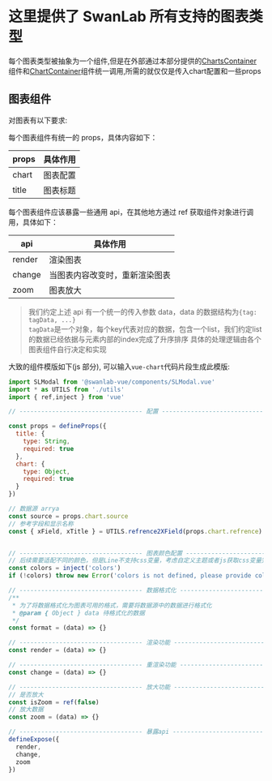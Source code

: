 # 这里提供了 SwanLab 所有支持的图表类型

每个图表类型被抽象为一个组件,但是在外部通过本部分提供的[ChartsContainer](./ChartsContainer.vue)组件和[ChartContainer](./ChartsContainer.vue)组件统一调用,所需的就仅仅是传入chart配置和一些props

## 图表组件

对图表有以下要求:

每个图表组件有统一的 props，具体内容如下：

| props | 具体作用 |
| ----- | -------- |
| chart | 图表配置 |
| title | 图表标题 |

每个图表组件应该暴露一些通用 api，在其他地方通过 ref 获取组件对象进行调用，具体如下：

| api    | 具体作用                       |
| ------ | ------------------------------ |
| render | 渲染图表                       |
| change | 当图表内容改变时，重新渲染图表 |
| zoom   | 图表放大                       |

> 我们约定上述 api 有一个统一的传入参数 data，data 的数据结构为`{tag: tagData, ...}`  
> `tagData`是一个对象，每个key代表对应的数据，包含一个list，我们约定list的数据已经依据与元素内部的index完成了升序排序
> 具体的处理逻辑由各个图表组件自行决定和实现

大致的组件模版如下(js 部分), 可以输入`vue-chart`代码片段生成此模版:

```js
import SLModal from '@swanlab-vue/components/SLModal.vue'
import * as UTILS from './utils'
import { ref,inject } from 'vue'

// ---------------------------------- 配置 ----------------------------------

const props = defineProps({
  title: {
    type: String,
    required: true
  },
  chart: {
    type: Object,
    required: true
  }
})

// 数据源 arrya
const source = props.chart.source
// 参考字段和显示名称
const { xField, xTitle } = UTILS.refrence2XField(props.chart.refrence)


// ---------------------------------- 图表颜色配置 ----------------------------------
// 后续需要适配不同的颜色，但是Line不支持css变量，考虑自定义主题或者js获取css变量完成计算
const colors = inject('colors')
if (!colors) throw new Error('colors is not defined, please provide colors in parent component')

// ---------------------------------- 数据格式化 ----------------------------------
/**
 * 为了将数据格式化为图表可用的格式，需要将数据源中的数据进行格式化
 * @param { Object } data 待格式化的数据
 */
const format = (data) => {}

// ---------------------------------- 渲染功能 ----------------------------------
const render = (data) => {}

// ---------------------------------- 重渲染功能 ----------------------------------
const change = (data) => {}

// ---------------------------------- 放大功能 ----------------------------------
// 是否放大
const isZoom = ref(false)
// 放大数据
const zoom = (data) => {}

// ---------------------------------- 暴露api ----------------------------------
defineExpose({
  render,
  change,
  zoom
})
```
